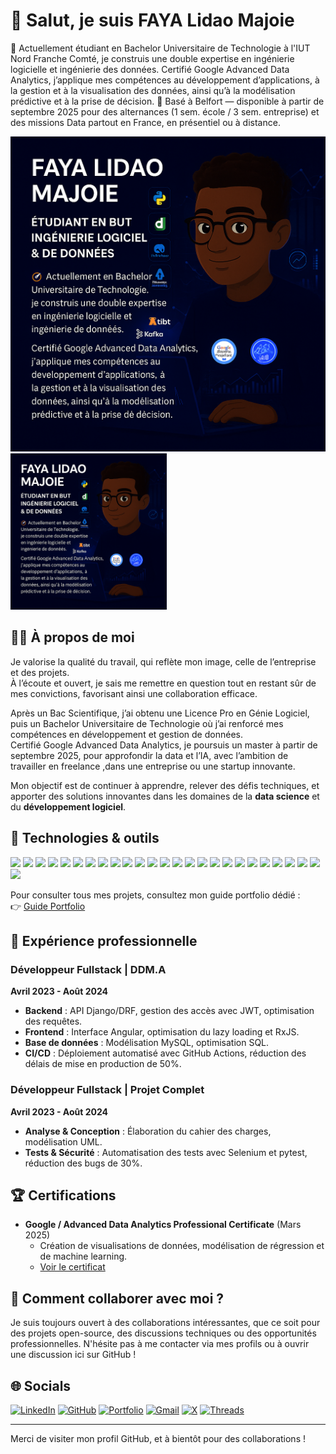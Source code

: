 # 👋 Salut, je suis FAYA Lidao Majoie

🎯 Actuellement étudiant en Bachelor Universitaire de Technologie à l'IUT Nord Franche Comté, je construis une double expertise en ingénierie logicielle et ingénierie des données.
Certifié Google Advanced Data Analytics, j’applique mes compétences au développement d’applications, à la gestion et à la visualisation des données, ainsi qu’à la modélisation prédictive et à la prise de décision.
📍 Basé à Belfort — disponible à partir de septembre 2025 pour des alternances (1 sem. école / 3 sem. entreprise) et des missions Data partout en France, en présentiel ou à distance.


![Ma photo](https://github.com/majoiefaya/majoiefaya/blob/main/assets/github_profile_picture.png?raw=true)
<img src="https://github.com/majoiefaya/majoiefaya/blob/main/assets/github_profile_picture.png?raw=true" alt="Ma photo" height="250" />

## 🧑‍💻 À propos de moi

Je valorise la qualité du travail, qui reflète mon image, celle de l’entreprise et des projets.  
À l’écoute et ouvert, je sais me remettre en question tout en restant sûr de mes convictions, favorisant ainsi une collaboration efficace.  

Après un Bac Scientifique, j’ai obtenu une Licence Pro en Génie Logiciel, puis un Bachelor Universitaire de Technologie où j’ai renforcé mes compétences en développement et gestion de données.  
Certifié Google Advanced Data Analytics, je poursuis un master à partir de septembre 2025, pour approfondir la data et l’IA, avec l’ambition de travailler en freelance ,dans une entreprise ou une startup innovante.


Mon objectif est de continuer à apprendre, relever des défis techniques, et apporter des solutions innovantes dans les domaines de la **data science** et du **développement logiciel**.

## 🔧 Technologies & outils

![](https://img.shields.io/badge/Code-Python-informational?style=flat&logo=python&logoColor=white&color=007ACC)
![](https://img.shields.io/badge/Code-SQL-informational?style=flat&logo=postgresql&logoColor=white&color=007ACC)
![](https://img.shields.io/badge/Code-Java-informational?style=flat&logo=openjdk&logoColor=white&color=007ACC)
![](https://img.shields.io/badge/Code-PHP-informational?style=flat&logo=php&logoColor=white&color=007ACC)
![](https://img.shields.io/badge/Code-JavaScript-informational?style=flat&logo=javascript&logoColor=white&color=007ACC)
![](https://img.shields.io/badge/Code-TypeScript-informational?style=flat&logo=typescript&logoColor=white&color=007ACC)
![](https://img.shields.io/badge/Framework-Django-informational?style=flat&logo=django&logoColor=white&color=007ACC)
![](https://img.shields.io/badge/Framework-Angular-informational?style=flat&logo=angular&logoColor=white&color=007ACC)
![](https://img.shields.io/badge/Framework-Spring_Boot-informational?style=flat&logo=springboot&logoColor=white&color=007ACC)
![](https://img.shields.io/badge/Framework-Laravel-informational?style=flat&logo=laravel&logoColor=white&color=007ACC)
![](https://img.shields.io/badge/Framework-Symfony-informational?style=flat&logo=symfony&logoColor=white&color=007ACC)
![](https://img.shields.io/badge/Library-Pandas-informational?style=flat&logo=pandas&logoColor=white&color=007ACC)
![](https://img.shields.io/badge/Library-NumPy-informational?style=flat&logo=numpy&logoColor=white&color=007ACC)
![](https://img.shields.io/badge/Library-Scikit--learn-informational?style=flat&logo=scikitlearn&logoColor=white&color=007ACC)
![](https://img.shields.io/badge/Library-Matplotlib-informational?style=flat&logo=plotly&logoColor=white&color=007ACC)
![](https://img.shields.io/badge/Database-MySQL-informational?style=flat&logo=mysql&logoColor=white&color=007ACC)
![](https://img.shields.io/badge/Database-SQLite-informational?style=flat&logo=sqlite&logoColor=white&color=007ACC)
![](https://img.shields.io/badge/Database-MongoDB-informational?style=flat&logo=mongodb&logoColor=white&color=007ACC)
![](https://img.shields.io/badge/Database-Cassandra-informational?style=flat&logo=apachecassandra&logoColor=white&color=007ACC)
![](https://img.shields.io/badge/Database-Redis-informational?style=flat&logo=redis&logoColor=white&color=007ACC)
![](https://img.shields.io/badge/BI-Power_BI-informational?style=flat&logo=powerbi&logoColor=white&color=007ACC)
![](https://img.shields.io/badge/BI-Tableau-informational?style=flat&logo=tableau&logoColor=white&color=007ACC)
![](https://img.shields.io/badge/Tools-GitHub-informational?style=flat&logo=github&logoColor=white&color=007ACC)
![](https://img.shields.io/badge/IDE-VS_Code-informational?style=flat&logo=visualstudiocode&logoColor=white&color=007ACC)
![](https://img.shields.io/badge/IDE-PyCharm-informational?style=flat&logo=pycharm&logoColor=white&color=007ACC)
![](https://img.shields.io/badge/Platform-Streamlit-informational?style=flat&logo=streamlit&logoColor=white&color=007ACC)

Pour consulter tous mes projets, consultez mon guide portfolio dédié :  
👉 [Guide Portfolio](https://github.com/majoiefaya/Portofolio-Guide)

## 🎯 Expérience professionnelle

### Développeur Fullstack | **DDM.A**  
   **Avril 2023 - Août 2024**  
   - **Backend** : API Django/DRF, gestion des accès avec JWT, optimisation des requêtes.  
   - **Frontend** : Interface Angular, optimisation du lazy loading et RxJS.  
   - **Base de données** : Modélisation MySQL, optimisation SQL.  
   - **CI/CD** : Déploiement automatisé avec GitHub Actions, réduction des délais de mise en production de 50%.

### Développeur Fullstack | **Projet Complet**  
   **Avril 2023 - Août 2024**  
   - **Analyse & Conception** : Élaboration du cahier des charges, modélisation UML.  
   - **Tests & Sécurité** : Automatisation des tests avec Selenium et pytest, réduction des bugs de 30%.

## 🏆 Certifications

- **Google / Advanced Data Analytics Professional Certificate** (Mars 2025)
  - Création de visualisations de données, modélisation de régression et de machine learning.
  - [Voir le certificat](https://www.credly.com/badges/26cfa855-c189-4809-aa98-8c137b093e4e/public_url)

## 🤝 Comment collaborer avec moi ?

Je suis toujours ouvert à des collaborations intéressantes, que ce soit pour des projets open-source, des discussions techniques ou des opportunités professionnelles. N'hésite pas à me contacter via mes profils ou à ouvrir une discussion ici sur GitHub !

## 🌐 Socials

[![LinkedIn](https://img.shields.io/badge/-LinkedIn-0A66C2?style=flat&logo=linkedin&logoColor=white)](https://www.linkedin.com/in/lidao-majoie-faya-064ba622a/)
[![GitHub](https://img.shields.io/badge/-GitHub-181717?style=flat&logo=github&logoColor=white)](https://github.com/majoiefaya)
[![Portfolio](https://img.shields.io/badge/-Portfolio-000000?style=flat&logo=vercel&logoColor=white)](https://majoiefaya.github.io/Portfolio-Lidao-Majoie-Faya/)
[![Gmail](https://img.shields.io/badge/-Gmail-D14836?style=flat&logo=gmail&logoColor=white)](mailto:majoiefaya@gmail.com)
[![X](https://img.shields.io/badge/-X-000000?style=flat&logo=x&logoColor=white)](https://x.com/ton_profil) <!-- modifie ou retire si non utilisé -->
[![Threads](https://img.shields.io/badge/-Threads-000000?style=flat&logo=threads&logoColor=white)](https://www.threads.net/@ton_profil) <!-- modifie ou retire si non utilisé -->

---

Merci de visiter mon profil GitHub, et à bientôt pour des collaborations !
